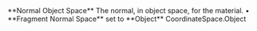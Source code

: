 <tr>
<td>**Normal Object Space**</td>
<td>The normal, in object space, for the material.</td>
<td>&#8226; **Fragment Normal Space** set to **Object**</td>
<td>CoordinateSpace.Object</td>
</tr>
